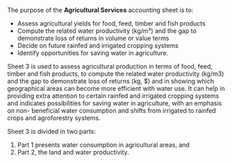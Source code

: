 The purpose of the **Agricultural Services** accounting sheet is to:

- Assess agricultural yields for food, feed, timber and fish products 
- Compute the related water productivity (kg/m³) and the gap to demonstrate loss of returns in
volume or value terms 
- Decide on future rainfed and irrigated cropping systems 
- Identify opportunities for saving water in agriculture.

Sheet 3 is used to assess agricultural production in terms of food,
feed, timber and fish products, to compute the related water productivity (kg/m3) and
the gap to demonstrate loss of returns (kg, $) and in showing which geographical areas
can become more efficient with water use. It can help in providing extra attention to
certain rainfed and irrigated cropping systems and indicates possibilities for saving
water in agriculture, with an emphasis on non- beneficial water consumption and shifts
from irrigated to rainfed crops and agroforestry systems. 

Sheet 3 is divided in two parts: 

1. Part 1 presents water consumption in agricultural areas, and 
2. Part 2, the land and water productivity.
